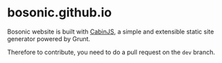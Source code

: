 bosonic.github.io
=================

Bosonic website is built with [CabinJS](http://www.cabinjs.com), a simple and extensible static site generator powered by Grunt.

Therefore to contribute, you need to do a pull request on the `dev` branch.
